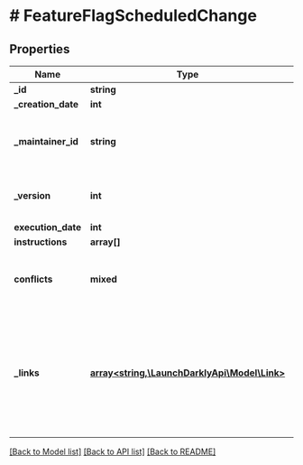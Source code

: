 # # FeatureFlagScheduledChange

## Properties

Name | Type | Description | Notes
------------ | ------------- | ------------- | -------------
**_id** | **string** |  |
**_creation_date** | **int** |  |
**_maintainer_id** | **string** | The ID of the scheduled change maintainer |
**_version** | **int** | Version of the scheduled change |
**execution_date** | **int** |  |
**instructions** | **array[]** |  |
**conflicts** | **mixed** | Details on any conflicting scheduled changes | [optional]
**_links** | [**array<string,\LaunchDarklyApi\Model\Link>**](Link.md) | Links to other resources within the API. Includes the URL and content type of those resources. | [optional]

[[Back to Model list]](../../README.md#models) [[Back to API list]](../../README.md#endpoints) [[Back to README]](../../README.md)
